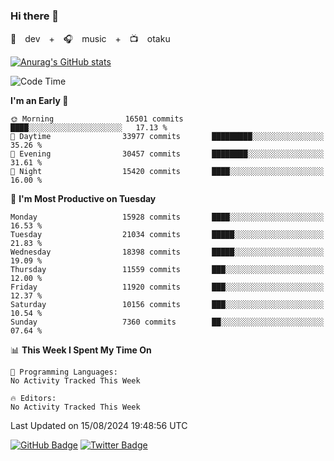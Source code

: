 ### Hi there 👋

🚀　dev　+　🎧　music　+　📺　otaku


[![Anurag's GitHub stats](https://github-readme-stats.vercel.app/api?username=koheitasaka&count_private=true&show_icons=true&theme=monokai)](https://github.com/koheitasaka/github-readme-stats)

<!--START_SECTION:waka-->
![Code Time](http://img.shields.io/badge/Code%20Time-1%2C161%20hrs%2023%20mins-blue)

**I'm an Early 🐤** 

```text
🌞 Morning                16501 commits       ████░░░░░░░░░░░░░░░░░░░░░   17.13 % 
🌆 Daytime                33977 commits       █████████░░░░░░░░░░░░░░░░   35.26 % 
🌃 Evening                30457 commits       ████████░░░░░░░░░░░░░░░░░   31.61 % 
🌙 Night                  15420 commits       ████░░░░░░░░░░░░░░░░░░░░░   16.00 % 
```
📅 **I'm Most Productive on Tuesday** 

```text
Monday                   15928 commits       ████░░░░░░░░░░░░░░░░░░░░░   16.53 % 
Tuesday                  21034 commits       █████░░░░░░░░░░░░░░░░░░░░   21.83 % 
Wednesday                18398 commits       █████░░░░░░░░░░░░░░░░░░░░   19.09 % 
Thursday                 11559 commits       ███░░░░░░░░░░░░░░░░░░░░░░   12.00 % 
Friday                   11920 commits       ███░░░░░░░░░░░░░░░░░░░░░░   12.37 % 
Saturday                 10156 commits       ███░░░░░░░░░░░░░░░░░░░░░░   10.54 % 
Sunday                   7360 commits        ██░░░░░░░░░░░░░░░░░░░░░░░   07.64 % 
```


📊 **This Week I Spent My Time On** 

```text
💬 Programming Languages: 
No Activity Tracked This Week

🔥 Editors: 
No Activity Tracked This Week
```


 Last Updated on 15/08/2024 19:48:56 UTC
<!--END_SECTION:waka-->

[![GitHub Badge](https://img.shields.io/badge/GitHub-100000?style=for-the-badge&logo=github&logoColor=white)](https://github.com/koheitasaka)
[![Twitter Badge](https://img.shields.io/badge/Twitter-1DA1F2?style=for-the-badge&logo=twitter&logoColor=white)](https://twitter.com/sleep_asleep_)
